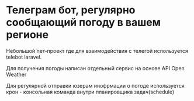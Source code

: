 <h1>Телеграм бот, регулярно сообщающий погоду в вашем регионе</h1>
<p>Небольшой пет-проект где для взаимодействия с телегой используется telebot laravel.</p>
<p>Для получения погоды написан отдельный сервис на основе API Open Weather</p>
<p>Для регулярной отправки юзерам инофрмации о погоде используется крон - консольная команда внутри планировщика задач(schedule)</p>
